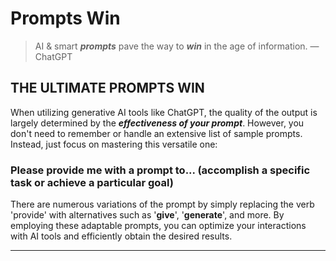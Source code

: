 # Prompts Win


> AI & smart ***prompts*** pave the way to ***win*** in the age of information. 
> — ChatGPT   


## THE ULTIMATE PROMPTS WIN

When utilizing generative AI tools like ChatGPT, the quality of the output is largely determined by the ***effectiveness of your prompt***. However, you don't need to remember or handle an extensive list of sample prompts. Instead, just focus on mastering this versatile one:



### **Please provide me with a prompt to... (accomplish a specific task or achieve a particular goal)**

There are numerous variations of the prompt by simply replacing the verb 'provide' with alternatives such as '**give**', '**generate**', and more. By employing these adaptable prompts, you can optimize your interactions with AI tools and efficiently obtain the desired results.   



---


